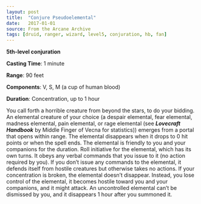 ```yaml
---
layout: post
title:  "Conjure Pseudoelemental"
date:   2017-01-01
source: From the Arcane Archive
tags: [druid, ranger, wizard, level5, conjuration, hb, fan]
---
```


**5th-level conjuration**

**Casting Time**: 1 minute

**Range**: 90 feet

**Components**: V, S, M (a cup of human blood)

**Duration**: Concentration, up to 1 hour

You call forth a horrible creature from beyond the stars, to do your bidding. An elemental creature of your choice (a despair elemental, fear elemental, madness elemental, pain elemental, or rage elemental (see ***Lovecraft Handbook*** by Middle Finger of Vecna for statistics)) emerges from a portal that opens within range.
The elemental disappears when it drops to 0 hit points or when the spell ends.
The elemental is friendly to you and your companions for the duration. Roll initiative for the elemental, which has its own turns. It obeys any verbal commands that you issue to it (no action required by you). If you don’t issue any commands to the elemental, it defends itself from hostile creatures but otherwise takes no actions. If your concentration is broken, the elemental doesn’t disappear. Instead, you lose control of the elemental, it becomes hostile toward you and your companions, and it might attack. An uncontrolled elemental can’t be dismissed by you, and it disappears 1 hour after you summoned it.
